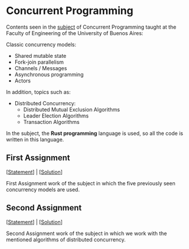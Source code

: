 # Concurrent Programming

Contents seen in the [subject](https://concurrentes-fiuba.github.io/) of Concurrent Programming taught at the Faculty of Engineering of the University of Buenos Aires:

Classic concurrency models:
* Shared mutable state
* Fork-join parallelism
* Channels / Messages
* Asynchronous programming
* Actors

In addition, topics such as:
* Distributed Concurrency:
  * Distributed Mutual Exclusion Algorithms
  * Leader Election Algorithms
  * Transaction Algorithms 

In the subject, the **Rust programming** language is used, so all the code is written in this language.

## First Assignment

[[Statement](/assignment-1/README.md)] | [[Solution](/assignment-1/solution)]

First Assignment work of the subject in which the five previously seen concurrency models are used.

## Second Assignment

[[Statement](/assignment-2/README.md)] | [[Solution](/assignment-2/solution)]

Second Assignment work of the subject in which we work with the mentioned algorithms of distributed concurrency.
